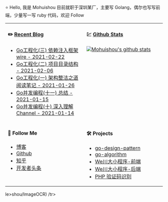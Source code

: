 ⭐ Hello, 我是 Mohuishou 目前就职于深圳某厂，主要写 Golang，偶尔也写写前端，少量写一写 ruby 代码，欢迎 Follow

<table>
  
<tr>
<td valign="top"  width="50%">

#### ✏️ [Recent Blog](https://lailin.xyz)

- [Go工程化(三) 依赖注入框架 wire - 2021-02-22](https://lailin.xyz/post/go-training-week4-wire.html)
- [Go工程化(二) 项目目录结构 - 2021-02-06](https://lailin.xyz/post/go-training-week4-project-layout.html)
- [Go工程化(一) 架构整洁之道阅读笔记 - 2021-01-26](https://lailin.xyz/post/go-training-week4-clean-arch.html)
- [Go并发编程(十一) 总结 - 2021-01-15](https://lailin.xyz/post/go-training-week3-sum.html)
- [Go并发编程(十) 深入理解 Channel - 2021-01-14](https://lailin.xyz/post/go-training-week3-channel.html)

</td>
<td valign="top"  width="50%">

#### 💹 [Github Stats](https://github.com/mohuishou)

[![Mohuishou's github stats](https://github-readme-stats.vercel.app/api?username=mohuishou&count_private=true&show_icons=true)](https://github.com/mohuishou)

</td>
</tr>

<tr>
<td valign="top"  width="50%">

#### 👀 Follow Me

- [博客](https://lailin.xyz)
- [Github](https://github.com/mohuishou)
- [知乎](https://www.zhihu.com/people/mo-hui-shou-76)
- [开发者头条](https://toutiao.io/subjects/387401?f=new)

</td>
<td valign="top"  width="50%">

#### 🛠 Projects

- [go-design-pattern](https://github.com/mohuishou/go-design-pattern)
- [go-algorithm](https://github.com/mohuishou/go-algorithm)
- [We川大小程序-前端](https://github.com/mohuishou/scuplus-wechat)
- [We川大小程序-后端](https://github.com/mohuishou/scuplus-go)
- [PHP 验证码识别](https://github.com/mohuishou/ImageOCR)

</td>
</tr>

</table>le>shou/ImageOCR)

</td>
</tr>

</table>/tr>

</table>